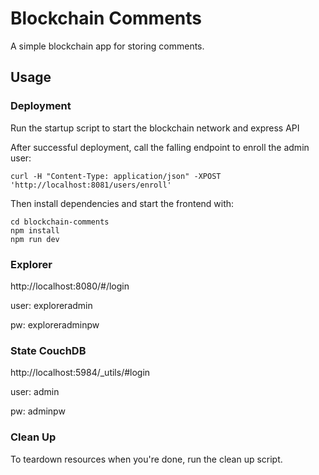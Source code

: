 # Blockchain Comments

A simple blockchain app for storing comments.

## Usage

### Deployment

Run the startup script to start the blockchain network and express API

After successful deployment, call the falling endpoint to enroll the admin user:

```
curl -H "Content-Type: application/json" -XPOST 'http://localhost:8081/users/enroll'
```

Then install dependencies and start the frontend with:

```
cd blockchain-comments
npm install
npm run dev
```

### Explorer

http://localhost:8080/#/login

user: exploreradmin

pw: exploreradminpw

### State CouchDB

http://localhost:5984/\_utils/#login

user: admin

pw: adminpw

### Clean Up

To teardown resources when you're done, run the clean up script.
